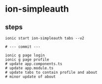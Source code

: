 # ion-simpleauth

## steps

    ionic start ion-simpleauth tabs --v2

    # --- commit ---

    ionic g page login
    ionic g page profile
    # update app.components.ts
    # update app.module.ts
    # update tabs to contain profile and about
    # minor update of about